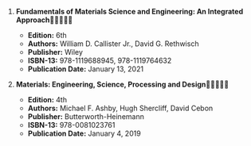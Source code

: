 1. **Fundamentals of Materials Science and Engineering: An Integrated Approach**🚨🚨🚨🚨🚨
   - **Edition:** 6th
   - **Authors:** William D. Callister Jr., David G. Rethwisch
   - **Publisher:** Wiley
   - **ISBN-13:** 978-1119688945, 978-1119764632
   - **Publication Date:** January 13, 2021

2. **Materials: Engineering, Science, Processing and Design**🚨🚨🚨🚨🚨
   - **Edition:** 4th
   - **Authors:** Michael F. Ashby, Hugh Shercliff, David Cebon
   - **Publisher:** Butterworth-Heinemann
   - **ISBN-13:** 978-0081023761
   - **Publication Date:** January 4, 2019

